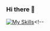 ### Hi there 👋
[![My Skills](https://skillicons.dev/icons?i=html,css,tailwind,ts,react,nextjs,redux,&theme=light)](https://skillicons.dev)<!--

<!--**EmmanuelBayona/EmmanuelBayona** is a ✨ _special_ ✨ repository because its `README.md` (this file) appears on your GitHub profile.

Here are some ideas to get you started:

- 🔭 I’m currently working on ...
- 🌱 I’m currently learning ...
- 👯 I’m looking to collaborate on ...
- 🤔 I’m looking for help with ...
- 💬 Ask me about ...
- 📫 How to reach me: ...
- 😄 Pronouns: ...
- ⚡ Fun fact: ...
-->
